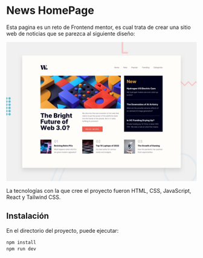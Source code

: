 # News HomePage

Esta pagina es un reto de Frontend mentor, es cual trata de crear una sitio web de noticias que se parezca al siguiente diseño:

![Design preview for the News homepage coding challenge](./public/desktop-preview.jpg)

La tecnologías con la que cree el proyecto fueron HTML, CSS, JavaScript, React y Tailwind CSS.

## Instalación

En el directorio del proyecto, puede ejecutar:

```bash
npm install
npm run dev
```
